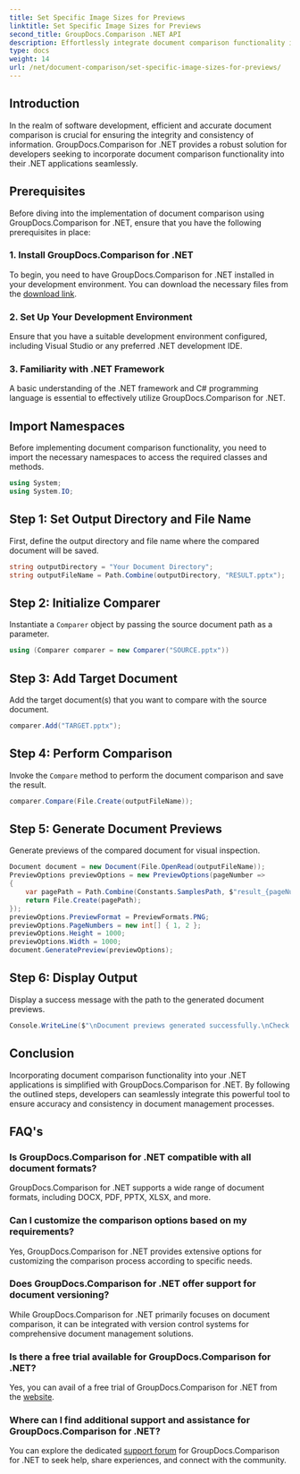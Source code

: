 ```yaml
---
title: Set Specific Image Sizes for Previews
linktitle: Set Specific Image Sizes for Previews
second_title: GroupDocs.Comparison .NET API
description: Effortlessly integrate document comparison functionality into your .NET applications with GroupDocs.Comparison for .NET.
type: docs
weight: 14
url: /net/document-comparison/set-specific-image-sizes-for-previews/
---
```

## Introduction
In the realm of software development, efficient and accurate document comparison is crucial for ensuring the integrity and consistency of information. GroupDocs.Comparison for .NET provides a robust solution for developers seeking to incorporate document comparison functionality into their .NET applications seamlessly.
## Prerequisites
Before diving into the implementation of document comparison using GroupDocs.Comparison for .NET, ensure that you have the following prerequisites in place:
### 1. Install GroupDocs.Comparison for .NET
To begin, you need to have GroupDocs.Comparison for .NET installed in your development environment. You can download the necessary files from the [download link](https://releases.groupdocs.com/comparison/net/).
### 2. Set Up Your Development Environment
Ensure that you have a suitable development environment configured, including Visual Studio or any preferred .NET development IDE.
### 3. Familiarity with .NET Framework
A basic understanding of the .NET framework and C# programming language is essential to effectively utilize GroupDocs.Comparison for .NET.

## Import Namespaces
Before implementing document comparison functionality, you need to import the necessary namespaces to access the required classes and methods.
```csharp
using System;
using System.IO;
```
## Step 1: Set Output Directory and File Name
First, define the output directory and file name where the compared document will be saved.
```csharp
string outputDirectory = "Your Document Directory";
string outputFileName = Path.Combine(outputDirectory, "RESULT.pptx");
```
## Step 2: Initialize Comparer
Instantiate a `Comparer` object by passing the source document path as a parameter.
```csharp
using (Comparer comparer = new Comparer("SOURCE.pptx"))
```
## Step 3: Add Target Document
Add the target document(s) that you want to compare with the source document.
```csharp
comparer.Add("TARGET.pptx");
```
## Step 4: Perform Comparison
Invoke the `Compare` method to perform the document comparison and save the result.
```csharp
comparer.Compare(File.Create(outputFileName));
```
## Step 5: Generate Document Previews
Generate previews of the compared document for visual inspection.
```csharp
Document document = new Document(File.OpenRead(outputFileName));
PreviewOptions previewOptions = new PreviewOptions(pageNumber =>
{
    var pagePath = Path.Combine(Constants.SamplesPath, $"result_{pageNumber}.png");
    return File.Create(pagePath);
});
previewOptions.PreviewFormat = PreviewFormats.PNG;
previewOptions.PageNumbers = new int[] { 1, 2 };
previewOptions.Height = 1000;
previewOptions.Width = 1000;
document.GeneratePreview(previewOptions);
```
## Step 6: Display Output
Display a success message with the path to the generated document previews.
```csharp
Console.WriteLine($"\nDocument previews generated successfully.\nCheck output in {outputDirectory}.");
```

## Conclusion
Incorporating document comparison functionality into your .NET applications is simplified with GroupDocs.Comparison for .NET. By following the outlined steps, developers can seamlessly integrate this powerful tool to ensure accuracy and consistency in document management processes.
## FAQ's
### Is GroupDocs.Comparison for .NET compatible with all document formats?
GroupDocs.Comparison for .NET supports a wide range of document formats, including DOCX, PDF, PPTX, XLSX, and more.
### Can I customize the comparison options based on my requirements?
Yes, GroupDocs.Comparison for .NET provides extensive options for customizing the comparison process according to specific needs.
### Does GroupDocs.Comparison for .NET offer support for document versioning?
While GroupDocs.Comparison for .NET primarily focuses on document comparison, it can be integrated with version control systems for comprehensive document management solutions.
### Is there a free trial available for GroupDocs.Comparison for .NET?
Yes, you can avail of a free trial of GroupDocs.Comparison for .NET from the [website](https://releases.groupdocs.com/).
### Where can I find additional support and assistance for GroupDocs.Comparison for .NET?
You can explore the dedicated [support forum](https://forum.groupdocs.com/c/comparison/12) for GroupDocs.Comparison for .NET to seek help, share experiences, and connect with the community.

